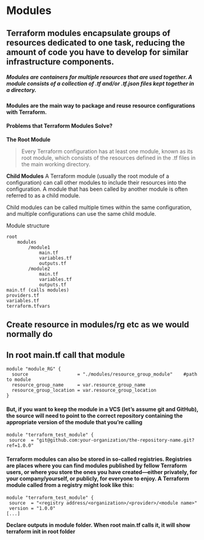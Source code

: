 # Modules

## Terraform modules encapsulate groups of resources dedicated to one task, reducing the amount of code you have to develop for similar infrastructure components.

##### Modules are containers for multiple resources that are used together. A module consists of a collection of .tf and/or .tf.json files kept together in a directory.

#### Modules are the main way to package and reuse resource configurations with Terraform.

#### Problems that Terraform Modules Solve?


**The Root Module**
> Every Terraform configuration has at least one module, known as its root module, which consists of the resources defined in the .tf files in the main working directory.

**Child Modules**
A Terraform module (usually the root module of a configuration) can call other modules to include their resources into the configuration. A module that has been called by another module is often referred to as a child module.

Child modules can be called multiple times within the same configuration, and multiple configurations can use the same child module.

Module structure
```
root
    modules
        /module1
            main.tf
            variables.tf
            outputs.tf
        /module2
            main.tf
            variables.tf
            outputs.tf
main.tf (calls modules)
providers.tf
variables.tf
terraform.tfvars
```

## Create resource in modules/rg etc as we would normally do
## In root main.tf call that module

```
module "module_RG" {
  source                  = "./modules/resource_group_module"    #path to module
  resource_group_name     = var.resource_group_name
  resource_group_location = var.resource_group_location
}

```

#### But, if you want to keep the module in a VCS (let’s assume git and GitHub), the source will need to point to the correct repository containing the appropriate version of the module that you’re calling

```
module "terraform_test_module" {
 source  = "git@github.com:your-organization/the-repository-name.git?ref=1.0.0"
```

#### Terraform modules can also be stored in so-called registries. Registries are places where you can find modules published by fellow Terraform users, or where you store the ones you have created—either privately, for your company/yourself, or publicly, for everyone to enjoy. A Terraform module called from a registry might look like this:

```
module "terraform_test_module" {
 source  = "<registry address/<organization>/<provider>/<module name>"
 version = "1.0.0"
[...]
```

**Declare outputs in module folder. When root main.tf calls it, it will show**
**terraform init in root folder**

